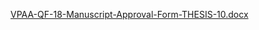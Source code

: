 [VPAA-QF-18-Manuscript-Approval-Form-THESIS-10.docx](https://github.com/user-attachments/files/20827680/VPAA-QF-18-Manuscript-Approval-Form-THESIS-10.docx)
